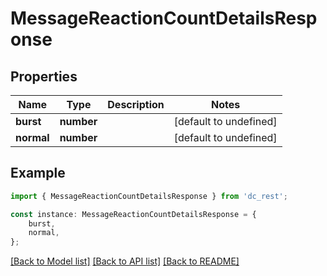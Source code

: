 # MessageReactionCountDetailsResponse


## Properties

Name | Type | Description | Notes
------------ | ------------- | ------------- | -------------
**burst** | **number** |  | [default to undefined]
**normal** | **number** |  | [default to undefined]

## Example

```typescript
import { MessageReactionCountDetailsResponse } from 'dc_rest';

const instance: MessageReactionCountDetailsResponse = {
    burst,
    normal,
};
```

[[Back to Model list]](../README.md#documentation-for-models) [[Back to API list]](../README.md#documentation-for-api-endpoints) [[Back to README]](../README.md)
